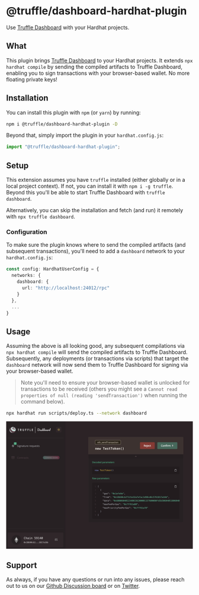 # @truffle/dashboard-hardhat-plugin

Use [Truffle Dashboard](https://trufflesuite.com/docs/truffle/how-to/use-the-truffle-dashboard/) with your Hardhat projects.

## What

This plugin brings [Truffle Dashboard](https://trufflesuite.com/docs/truffle/how-to/use-the-truffle-dashboard/) to your Hardhat projects. It extends `npx hardhat compile` by sending the compiled artifacts to Truffle Dashboard, enabling you to sign transactions with your browser-based wallet. No more floating private keys!

## Installation

You can install this plugin with `npm` (or `yarn`) by running:

```bash
npm i @truffle/dashboard-hardhat-plugin -D
```

Beyond that, simply import the plugin in your `hardhat.config.js`:

```ts
import "@truffle/dashboard-hardhat-plugin";
```

## Setup

This extension assumes you have `truffle` installed (either globally or in a local project context). If not, you can install it with `npm i -g truffle`. Beyond this you'll be able to start Truffle Dashboard with `truffle dashboard`.

Alternatively, you can skip the installation and fetch (and run) it remotely with `npx truffle dashboard`.

### Configuration

To make sure the plugin knows where to send the compiled artifacts (and subsequent transactions), you'll need to add a `dashboard` network to your `hardhat.config.js`:

```ts
const config: HardhatUserConfig = {
  networks: {
    dashboard: {
      url: "http://localhost:24012/rpc"
    }
  },
  ...
}
```

## Usage

Assuming the above is all looking good, any subsequent compilations via `npx hardhat compile` will send the compiled artifacts to Truffle Dashboard. Subsequently, any deployments (or transactions via scripts) that target the `dashboard` network will now send them to Truffle Dashboard for signing via your browser-based wallet.

> Note you'll need to ensure your browser-based wallet is unlocked for transactions to be received (others you might see a `Cannot read properties of null (reading 'sendTransaction')` when running the command below).

```bash
npx hardhat run scripts/deploy.ts --network dashboard
```

![Truffle Dashboard](./assets/truffle-dashboard-screenshot.jpg)

## Support

As always, if you have any questions or run into any issues, please reach out to us on our [Github Discussion board](https://github.com/orgs/trufflesuite/discussions) or on [Twitter](https://twitter.com/trufflesuite).
